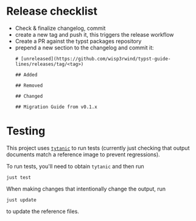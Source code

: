 # Release checklist

- Check & finalize changelog, commit
- create a new tag and push it, this triggers the release workflow
- Create a PR against the typst packages repository
- prepend a new section to the changelog and commit it:
  ```
  # [unreleased](https://github.com/wisp3rwind/typst-guide-lines/releases/tag/<tag>)

  ## Added

  ## Removed

  ## Changed

  ## Migration Guide from v0.1.x
  ```

# Testing
This project uses [`tytanic`](https://tingerrr.github.io/tytanic/index.html) to
run tests (currently just checking that output documents match a reference image
to prevent regressions).

To run tests, you'll need to obtain `tytanic` and then run
```
just test
```

When making changes that intentionally change the output, run
```
just update
```
to update the reference files.
